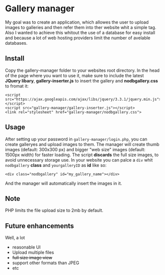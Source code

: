 # Gallery manager
My goal was to create an application, which allowes the user to upload images to galleries and then refer them into ther website whit a simple tag. Also I wanted to achieve this whitout the use of a database for easy install and because a lot of web hosting providers limit the number of avelable databases.

## Install
Copy the gallery-manager folder to your websites root directory. In the head of the page where you want to use it, make sure to include the latest **JQuery libary**, **gallery-inserter.js** to insert the gallery and **nodbgallery.css** to fromat it:
```
<script src="https://ajax.googleapis.com/ajax/libs/jquery/3.3.1/jquery.min.js"></script>
<script src="gallery-manager/gallery-inserter.js"></script>
<link rel="stylesheet" href="gallery-manager/nodbgallery.css">
```

## Usage
After setting up your password in `gallery-manager/login.php`, you can create galleryes and upload images to them. The manager will create thumb images (default: 300x300 px) and bigger "web size" images (default: 1500px width) for faster loading. The script **discards** the full size images, to avoid unnecessary storage use. In your website you can palce a `div` whit `nodbgallery` **class** and `yourgalleryID` as **id** like so:
```
<div class="nodbgallery" id="my_gallery_name"></div>
```
And the manager will automatically insert the images in it.

## Note
PHP limits the file upload size to 2mb by default.

## Future enhancements
Well, a lot
- reasonable UI
- Upload multiple files
- ~~full size image view~~
- support other formats than JPEG
- etc